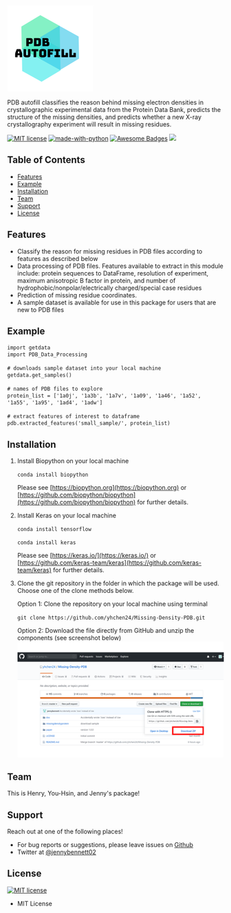 ![Logo](doc/Logo.png "Logo")

PDB autofill classifies the reason behind missing electron densities in crystallographic experimental data from the Protein Data Bank, predicts the structure of the missing densities, and predicts whether a new X-ray crystallography experiment will result in missing residues.

[![MIT license](https://img.shields.io/badge/License-MIT-blue.svg)](https://lbesson.mit-license.org/)
[![made-with-python](https://img.shields.io/badge/Made%20with-Python-1f425f.svg)](https://www.python.org/)
[![Awesome Badges](https://img.shields.io/badge/badges-awesome-green.svg)](https://github.com/Naereen/badges)
<a href="https://github.com/badges/shields/graphs/contributors" alt="Contributors">
        <img src="https://img.shields.io/github/contributors/badges/shields" /></a>

## Table of Contents

<!--ts-->
  * [Features](#features)
  * [Example](#example)
  * [Installation](#installation)
  * [Team](#team)
  * [Support](#support)
  * [License](#license)
<!--te-->


## Features

* Classify the reason for missing residues in PDB files according to features as described below
* Data processing of PDB files. Features available to extract in this module include: protein sequences to DataFrame, resolution of experiment, maximum anisotropic B factor in protein, and number of hydrophobic/nonpolar/electrically charged/special case residues
* Prediction of missing residue coordinates.
* A sample dataset is available for use in this package for users that are new to PDB files


## Example
```
import getdata
import PDB_Data_Processing

# downloads sample dataset into your local machine
getdata.get_samples()

# names of PDB files to explore
protein_list = ['1a0j', '1a3b', '1a7v', '1a09', '1a46', '1a52', '1a55', '1a95', '1ad4', '1adw']

# extract features of interest to dataframe
pdb.extracted_features('small_sample/', protein_list)

```


## Installation
1. Install Biopython on your local machine

    `conda install biopython`

    Please see [https://biopython.org](https://biopython.org) or [https://github.com/biopython/biopython](https://github.com/biopython/biopython) for further details.

2. Install Keras on your local machine

    `conda install tensorflow`

    `conda install keras`

    Please see [https://keras.io/](https://keras.io/) or [https://github.com/keras-team/keras](https://github.com/keras-team/keras) for further details.

3. Clone the git repository in the folder in which the package will be used. Choose one of the clone methods below.

    Option 1: Clone the repository on your local machine using terminal

    `git clone https://github.com/yhchen24/Missing-Density-PDB.git`

    Option 2: Download the file directly from GitHub and unzip the components (see screenshot below)
![install_instructions](doc/install_instructions.PNG "install_instructions")


## Team
This is Henry, You-Hsin, and Jenny's package!

## Support
Reach out at one of the following places!
* For bug reports or suggestions, please leave issues on [Github](https://github.com/yhchen24/Missing-Density-PDB)
* Twitter at [@jennybennett02](https://twitter.com/jennybennett02)

## License
[![MIT license](https://img.shields.io/badge/License-MIT-blue.svg)](https://lbesson.mit-license.org/)
* MIT License

